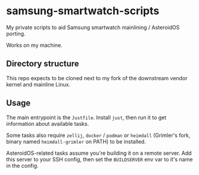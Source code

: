# samsung-smartwatch-scripts

My private scripts to aid Samsung smartwatch mainlining / AsteroidOS porting.

Works on my machine.

## Directory structure

This repo expects to be cloned next to my fork of the downstream vendor kernel and mainline Linux.

## Usage

The main entrypoint is the `Justfile`. Install `just`, then run it to get information about available tasks.

Some tasks also require `zellij`, `docker` / `podman` or `heimdall` (Grimler's fork, binary named `heimdall-grimler` on PATH)
to be installed.

AsteroidOS-related tasks assume you're building it on a remote server. Add this server to your SSH config, then set
the `BUILDSERVER` env var to it's name in the config.
